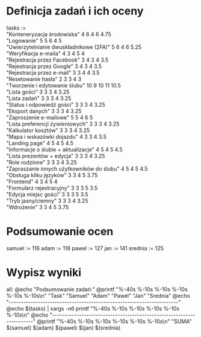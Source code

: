 # Definicja zadań i ich oceny

tasks := \
    "Konteneryzacja środowiska"           4 6 4 6 4.75 \
    "Logowanie"                           5 5 6 4 5 \
    "Uwierzytelnianie dwuskładnikowe (2FA)" 5 6 4 6 5.25 \
    "Weryfikacja e-maila"                 4 3 4 5 4 \
    "Rejestracja przez Facebook"          3 4 3 4 3.5 \
    "Rejestracja przez Google"            3 4 3 4 3.5 \
    "Rejestracja przez e-mail"            3 3 4 4 3.5 \
    "Resetowanie hasła"                   2 3 3 4 3 \
    "Tworzenie i edytowanie ślubu"        10 9 10 11 10.5 \
    "Lista gości"                         3 3 3 4 3.25 \
    "Lista zadań"                         3 3 3 4 3.25 \
    "Status i odpowiedź gości"            3 3 3 4 3.25 \
    "Eksport danych"                      3 3 3 4 3.25 \
    "Zaproszenie e-mailowe"               5 5 4 6 5 \
    "Lista preferencji żywieniowych"      3 3 3 4 3.25 \
    "Kalkulator kosztów"                  3 3 3 4 3.25 \
    "Mapa i wskazówki dojazdu"            4 3 3 4 3.5 \
    "Landing page"                        4 5 4 5 4.5 \
    "Informacje o ślubie + aktualizacje"  4 5 4 5 4.5 \
    "Lista prezentów + edycja"            3 3 3 4 3.25 \
    "Role rodzinne"                       3 3 3 4 3.25 \
    "Zapraszanie innych użytkowników do ślubu" 4 5 4 5 4.5 \
    "Obsługa kilku języków"               3 3 4 5 3.75 \
    "Frontend"                            4 3 4 5 4 \
    "Formularz rejestracyjny"             3 3 3 5 3.5 \
    "Edycja miejsc gości"                 3 3 3 5 3.5 \
    "Tryb jasny/ciemny"                   3 3 3 4 3.25 \
    "Wdrożenie"                           3 3 4 5 3.75

# Podsumowanie ocen
samuel := 116
adam := 118
pawel := 127
jan := 141
srednia := 125

# Wypisz wyniki
all:
	@echo "Podsumowanie zadań:"
	@printf "%-40s %-10s %-10s %-10s %-10s %-10s\n" "Task" "Samuel" "Adam" "Pawel" "Jan" "Srednia"
	@echo "----------------------------------------------------------------------"
	@echo $(tasks) | xargs -n6 printf "%-40s %-10s %-10s %-10s %-10s %-10s\n"
	@echo "----------------------------------------------------------------------"
	@printf "%-40s %-10s %-10s %-10s %-10s %-10s\n" "SUMA" $(samuel) $(adam) $(pawel) $(jan) $(srednia)
